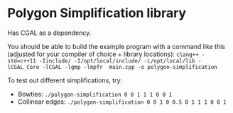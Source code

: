 # Polygon Simplification library

Has CGAL as a dependency.

You should be able to build the example program with a command like this (adjusted for your compiler of choice + library locations):
`clang++ -std=c++11 -Iinclude/ -I/opt/local/include/ -L/opt/local/lib -lCGAL_Core -lCGAL -lgmp -lmpfr  main.cpp -o polygon-simplification`

To test out different simplifications, try:

 - Bowties: `./polygon-simplification 0 0 1 1 1 0 0 1`
 - Collinear edges: `./polygon-simplification 0 0 1 0 0.5 0 1 1 1 0 0 1`




